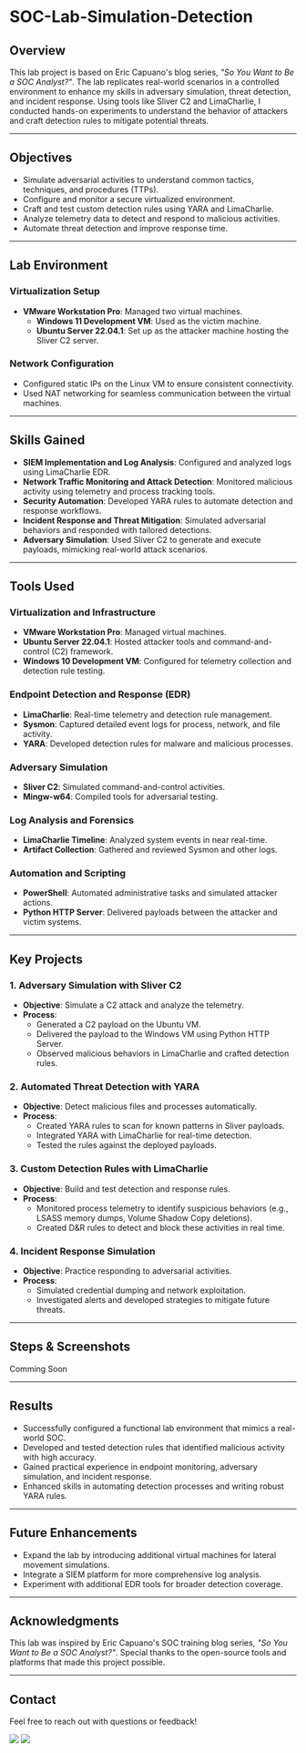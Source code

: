 # SOC-Lab-Simulation-Detection

## Overview
This lab project is based on Eric Capuano's blog series, *"So You Want to Be a SOC Analyst?"*. The lab replicates real-world scenarios in a controlled environment to enhance my skills in adversary simulation, threat detection, and incident response. Using tools like Sliver C2 and LimaCharlie, I conducted hands-on experiments to understand the behavior of attackers and craft detection rules to mitigate potential threats.

---

## Objectives
- Simulate adversarial activities to understand common tactics, techniques, and procedures (TTPs).
- Configure and monitor a secure virtualized environment.
- Craft and test custom detection rules using YARA and LimaCharlie.
- Analyze telemetry data to detect and respond to malicious activities.
- Automate threat detection and improve response time.

---

## Lab Environment

### Virtualization Setup
- **VMware Workstation Pro**: Managed two virtual machines.
  - **Windows 11 Development VM**: Used as the victim machine.
  - **Ubuntu Server 22.04.1**: Set up as the attacker machine hosting the Sliver C2 server.

### Network Configuration
- Configured static IPs on the Linux VM to ensure consistent connectivity.
- Used NAT networking for seamless communication between the virtual machines.

---

## Skills Gained
- **SIEM Implementation and Log Analysis**: Configured and analyzed logs using LimaCharlie EDR.
- **Network Traffic Monitoring and Attack Detection**: Monitored malicious activity using telemetry and process tracking tools.
- **Security Automation**: Developed YARA rules to automate detection and response workflows.
- **Incident Response and Threat Mitigation**: Simulated adversarial behaviors and responded with tailored detections.
- **Adversary Simulation**: Used Sliver C2 to generate and execute payloads, mimicking real-world attack scenarios.

---

## Tools Used

### Virtualization and Infrastructure
- **VMware Workstation Pro**: Managed virtual machines.
- **Ubuntu Server 22.04.1**: Hosted attacker tools and command-and-control (C2) framework.
- **Windows 10 Development VM**: Configured for telemetry collection and detection rule testing.

### Endpoint Detection and Response (EDR)
- **LimaCharlie**: Real-time telemetry and detection rule management.
- **Sysmon**: Captured detailed event logs for process, network, and file activity.
- **YARA**: Developed detection rules for malware and malicious processes.

### Adversary Simulation
- **Sliver C2**: Simulated command-and-control activities.
- **Mingw-w64**: Compiled tools for adversarial testing.

### Log Analysis and Forensics
- **LimaCharlie Timeline**: Analyzed system events in near real-time.
- **Artifact Collection**: Gathered and reviewed Sysmon and other logs.

### Automation and Scripting
- **PowerShell**: Automated administrative tasks and simulated attacker actions.
- **Python HTTP Server**: Delivered payloads between the attacker and victim systems.

---

## Key Projects

### 1. Adversary Simulation with Sliver C2
- **Objective**: Simulate a C2 attack and analyze the telemetry.
- **Process**:
  - Generated a C2 payload on the Ubuntu VM.
  - Delivered the payload to the Windows VM using Python HTTP Server.
  - Observed malicious behaviors in LimaCharlie and crafted detection rules.

### 2. Automated Threat Detection with YARA
- **Objective**: Detect malicious files and processes automatically.
- **Process**:
  - Created YARA rules to scan for known patterns in Sliver payloads.
  - Integrated YARA with LimaCharlie for real-time detection.
  - Tested the rules against the deployed payloads.

### 3. Custom Detection Rules with LimaCharlie
- **Objective**: Build and test detection and response rules.
- **Process**:
  - Monitored process telemetry to identify suspicious behaviors (e.g., LSASS memory dumps, Volume Shadow Copy deletions).
  - Created D&R rules to detect and block these activities in real time.

### 4. Incident Response Simulation
- **Objective**: Practice responding to adversarial activities.
- **Process**:
  - Simulated credential dumping and network exploitation.
  - Investigated alerts and developed strategies to mitigate future threats.

---

## Steps & Screenshots
Comming Soon

---

## Results
- Successfully configured a functional lab environment that mimics a real-world SOC.
- Developed and tested detection rules that identified malicious activity with high accuracy.
- Gained practical experience in endpoint monitoring, adversary simulation, and incident response.
- Enhanced skills in automating detection processes and writing robust YARA rules.

---

## Future Enhancements
- Expand the lab by introducing additional virtual machines for lateral movement simulations.
- Integrate a SIEM platform for more comprehensive log analysis.
- Experiment with additional EDR tools for broader detection coverage.

---

## Acknowledgments
This lab was inspired by Eric Capuano's SOC training blog series, *"So You Want to Be a SOC Analyst?"*. Special thanks to the open-source tools and platforms that made this project possible.

---

## Contact
Feel free to reach out with questions or feedback!

<a href="https://github.com/philigator/"><img src="https://img.shields.io/badge/-GitHub-181717?&style=for-the-badge&logo=github&logoColor=white" /></a>
<a href="https://linkedin.com/in/philipabryant/"><img src="https://img.shields.io/badge/-LinkedIn-0072b1?&style=for-the-badge&logo=linkedin&logoColor=white" /></a>
